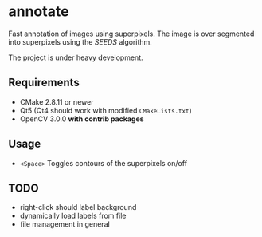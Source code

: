 annotate
========

Fast annotation of images using superpixels. The image is over segmented into superpixels using the *SEEDS* algorithm.

The project is under heavy development.

Requirements
------------

* CMake 2.8.11 or newer
* Qt5 (Qt4 should work with modified ``CMakeLists.txt``)
* OpenCV 3.0.0 **with contrib packages**

Usage
-----

* ``<Space>`` Toggles contours of the superpixels on/off

TODO
----

* right-click should label background
* dynamically load labels from file
* file management in general
